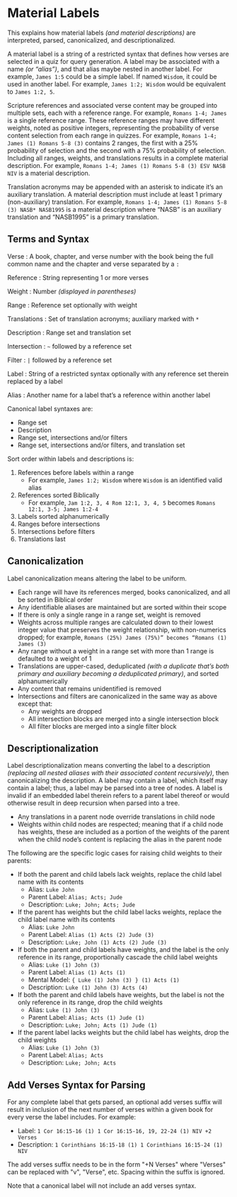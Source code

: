 # Material Labels

This explains how material labels *(and material descriptions)* are interpreted,
parsed, canonicalized, and descriptionalized.

A material label is a string of a restricted syntax that defines how verses are
selected in a quiz for query generation. A label may be associated with a name
*(or “alias”)*, and that alias maybe nested in another label. For example,
`James 1:5` could be a simple label. If named `Wisdom`, it could be used in
another label. For example, `James 1:2; Wisdom` would be equivalent to
`James 1:2, 5`.

Scripture references and associated verse content may be grouped into multiple
sets, each with a reference range. For example, `Romans 1-4; James` is a single
reference range. These reference ranges may have different weights, noted as
positive integers, representing the probability of verse content selection from
each range in quizzes. For example, `Romans 1-4; James (1) Romans 5-8 (3)`
contains 2 ranges, the first with a 25% probability of selection and the second
with a 75% probability of selection. Including all ranges, weights, and
translations results in a complete material description. For example,
`Romans 1-4; James (1) Romans 5-8 (3) ESV NASB NIV` is a material description.

Translation acronyms may be appended with an asterisk to indicate it’s an
auxiliary translation. A material description must include at least 1 primary
(non-auxiliary) translation. For example,
`Romans 1-4; James (1) Romans 5-8 (3) NASB* NASB1995` is a material description
where “NASB” is an auxiliary translation and “NASB1995” is a primary
translation.

## Terms and Syntax

Verse
: A book, chapter, and verse number
  with the book being the full common name
  and the chapter and verse separated by a `:`

Reference
: String representing 1 or more verses

Weight
: Number *(displayed in parentheses)*

Range
: Reference set optionally with weight

Translations
: Set of translation acronyms; auxiliary marked with `*`

Description
: Range set and translation set

Intersection
: `~` followed by a reference set

Filter
: `|` followed by a reference set

Label
: String of a restricted syntax
  optionally with any reference set therein replaced by a label

Alias
: Another name for a label that’s a reference within another label

Canonical label syntaxes are:

- Range set
- Description
- Range set, intersections and/or filters
- Range set, intersections and/or filters, and translation set

Sort order within labels and descriptions is:

1. References before labels within a range
    - For example, `James 1:2; Wisdom` where `Wisdom` is an identified valid
      alias
2. References sorted Biblically
    - For example, `Jam 1:2, 3, 4 Rom 12:1, 3, 4, 5`
      becomes `Romans 12:1, 3-5; James 1:2-4`
3. Labels sorted alphanumerically
4. Ranges before intersections
5. Intersections before filters
6. Translations last

## Canonicalization

Label canonicalization means altering the label to be uniform.

- Each range will have its references merged, books canonicalized, and all be
  sorted in Biblical order
- Any identifiable aliases are maintained but are sorted within their scope
- If there is only a single range in a range set, weight is removed
- Weights across multiple ranges are calculated down to their lowest integer
  value that preserves the weight relationship, with non-numerics dropped; for
  example, `Romans (25%) James (75%)” becomes “Romans (1) James (3)`
- Any range without a weight in a range set with more than 1 range is defaulted
  to a weight of 1
- Translations are upper-cased, deduplicated *(with a duplicate that’s both
  primary and auxiliary becoming a deduplicated primary)*, and sorted
  alphanumerically
- Any content that remains unidentified is removed
- Intersections and filters are canonicalized in the same way as above except
  that:
    - Any weights are dropped
    - All intersection blocks are merged into a single intersection block
    - All filter blocks are merged into a single filter block

## Descriptionalization

Label descriptionalization means converting the label to a description
*(replacing all nested aliases with their associated content recursively)*, then
canonicalizing the description. A label may contain a label, which itself may
contain a label; thus, a label may be parsed into a tree of nodes. A label is
invalid if an embedded label therein refers to a parent label thereof or would
otherwise result in deep recursion when parsed into a tree.

- Any translations in a parent node override translations in child node
- Weights within child nodes are respected; meaning that if a child node has
  weights, these are included as a portion of the weights of the parent when the
  child node’s content is replacing the alias in the parent node

The following are the specific logic cases for raising child weights to their
parents:

- If both the parent and child labels lack weights,
  replace the child label name with its contents
    - Alias: `Luke John`
    - Parent Label: `Alias; Acts; Jude`
    - Description: `Luke; John; Acts; Jude`
- If the parent has weights but the child label lacks weights,
  replace the child label name with its contents
    - Alias: `Luke John`
    - Parent Label: `Alias (1) Acts (2) Jude (3)`
    - Description: `Luke; John (1) Acts (2) Jude (3)`
- If both the parent and child labels have weights,
  and the label is the only reference in its range,
  proportionally cascade the child label weights
    - Alias: `Luke (1) John (3)`
    - Parent Label: `Alias (1) Acts (1)`
    - Mental Model: `{ Luke (1) John (3) } (1) Acts (1)`
    - Description: `Luke (1) John (3) Acts (4)`
- If both the parent and child labels have weights,
  but the label is not the only reference in its range,
  drop the child weights
    - Alias: `Luke (1) John (3)`
    - Parent Label: `Alias; Acts (1) Jude (1)`
    - Description: `Luke; John; Acts (1) Jude (1)`
- If the parent label lacks weights but the child label has weights,
  drop the child weights
    - Alias: `Luke (1) John (3)`
    - Parent Label: `Alias; Acts`
    - Description: `Luke; John; Acts`

## Add Verses Syntax for Parsing

For any complete label that gets parsed, an optional add verses suffix will
result in inclusion of the next number of verses within a given book for every
verse the label includes. For example:

- Label: `1 Cor 16:15-16 (1) 1 Cor 16:15-16, 19, 22-24 (1) NIV +2 Verses`
- Description: `1 Corinthians 16:15-18 (1) 1 Corinthians 16:15-24 (1) NIV`

The add verses suffix needs to be in the form "+N Verses" where "Verses" can be
replaced with "v", "Verse", etc. Spacing within the suffix is ignored.

Note that a canonical label will not include an add verses syntax.
